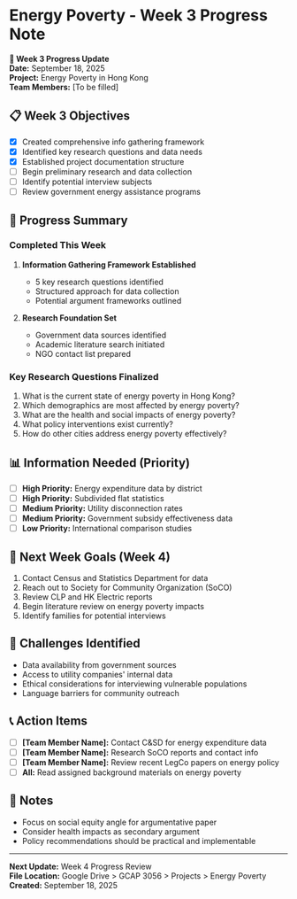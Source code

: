 # Energy Poverty - Week 3 Progress Note

**📅 Week 3 Progress Update**  
**Date:** September 18, 2025  
**Project:** Energy Poverty in Hong Kong  
**Team Members:** [To be filled]  

## 📋 Week 3 Objectives
- [x] Created comprehensive info gathering framework
- [x] Identified key research questions and data needs
- [x] Established project documentation structure
- [ ] Begin preliminary research and data collection
- [ ] Identify potential interview subjects
- [ ] Review government energy assistance programs

## 🎯 Progress Summary

### Completed This Week
1. **Information Gathering Framework Established**
   - 5 key research questions identified
   - Structured approach for data collection
   - Potential argument frameworks outlined

2. **Research Foundation Set**
   - Government data sources identified
   - Academic literature search initiated
   - NGO contact list prepared

### Key Research Questions Finalized
1. What is the current state of energy poverty in Hong Kong?
2. Which demographics are most affected by energy poverty?
3. What are the health and social impacts of energy poverty?
4. What policy interventions exist currently?
5. How do other cities address energy poverty effectively?

## 📊 Information Needed (Priority)
- [ ] **High Priority:** Energy expenditure data by district
- [ ] **High Priority:** Subdivided flat statistics
- [ ] **Medium Priority:** Utility disconnection rates
- [ ] **Medium Priority:** Government subsidy effectiveness data
- [ ] **Low Priority:** International comparison studies

## 🎯 Next Week Goals (Week 4)
1. Contact Census and Statistics Department for data
2. Reach out to Society for Community Organization (SoCO)
3. Review CLP and HK Electric reports
4. Begin literature review on energy poverty impacts
5. Identify families for potential interviews

## 🚧 Challenges Identified
- Data availability from government sources
- Access to utility companies' internal data
- Ethical considerations for interviewing vulnerable populations
- Language barriers for community outreach

## 📞 Action Items
- [ ] **[Team Member Name]:** Contact C&SD for energy expenditure data
- [ ] **[Team Member Name]:** Research SoCO reports and contact info
- [ ] **[Team Member Name]:** Review recent LegCo papers on energy policy
- [ ] **All:** Read assigned background materials on energy poverty

## 📝 Notes
- Focus on social equity angle for argumentative paper
- Consider health impacts as secondary argument
- Policy recommendations should be practical and implementable

---
**Next Update:** Week 4 Progress Review  
**File Location:** Google Drive > GCAP 3056 > Projects > Energy Poverty  
**Created:** September 18, 2025
